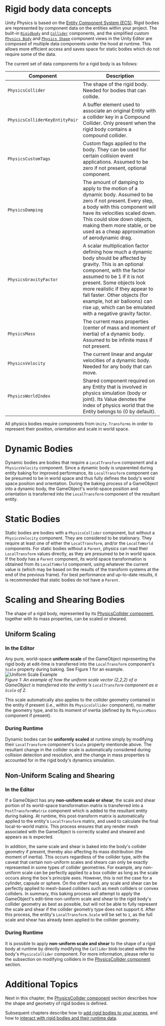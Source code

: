 # Rigid body data concepts

Unity Physics is based on the [Entity Component System (ECS)](https://docs.unity3d.com/Packages/com.unity.entities@latest). Rigid bodies are represented by component data on the entities within your project. The built-in [`Rigidbody`](xref:Unity.Physics.RigidBody) and [`Collider`](xref:Unity.Physics.Collider) components, and the simplified custom [`Physics Body`](custom-bodies.md) and [`Physics Shape`](custom-shapes.md) component views in the Unity Editor are composed of multiple data components under the hood at runtime. This allows more efficient access and saves space for static bodies which do not require some of the data.

The current set of data components for a rigid body is as follows:

| Component                      | Description                                                                                                                                                                                                                                                                                      |
|--------------------------------|--------------------------------------------------------------------------------------------------------------------------------------------------------------------------------------------------------------------------------------------------------------------------------------------------|
| `PhysicsCollider`              | The shape of the rigid body. Needed for bodies that can collide.                                                                                                                                                                                                                                   |
| `PhysicsColliderKeyEntityPair` | A buffer element used to associate an original Entity with a collider key in a Compound Collider. Only present when the rigid body contains a compound collider.                                                                                                                                 |
| `PhysicsCustomTags`            | Custom flags applied to the body. They can be used for certain collision event applications. Assumed to be zero if not present, optional component.                                                                                                                                              |
| `PhysicsDamping`               | The amount of damping to apply to the motion of a dynamic body. Assumed to be zero if not present.  Every step, a body with this component will have its velocities scaled down. This could slow down objects, making them more stable, or be used as a cheap approximation of aerodynamic drag. |
| `PhysicsGravityFactor`         | A scalar multiplication factor defining how much a dynamic body should be affected by gravity. This is an optional component, with the factor assumed to be 1 if it is not present. Some objects look more realistic if they appear to fall faster. Other objects (for example, hot air balloons) can rise _up_, which can be emulated with a negative gravity factor. |
| `PhysicsMass`                  | The current mass properties (center of mass and moment of inertia) of a dynamic body. Assumed to be infinite mass if not present.                                                                                                                                                                |
| `PhysicsVelocity`              | The current linear and angular velocities of a dynamic body. Needed for any body that can move.                                                                                                                                                                                                  |
| `PhysicsWorldIndex`            | Shared component required on any Entity that is involved in physics simulation (body or joint). Its Value denotes the index of physics world that the Entity belongs to (0 by default).                                                                                                          |

All physics bodies require components from `Unity.Transforms` in order to represent their position, orientation and scale in world space.

# Dynamic Bodies

Dynamic bodies are bodies that require a `LocalTransform` component and a `PhysicsVelocity` component. Since a dynamic body is unparented during entity baking for improved performance, its `LocalTransform` component can be presumed to be in world space and thus fully defines the body's world space position and orientation. 
During the baking process of a GameObject into a dynamic body, the GameObject's world-space position and orientation is transferred into the `LocalTransform` component of the resultant entity.

# Static Bodies

Static bodies are bodies with a `PhysicsCollider` component, but without a `PhysicsVelocity` component. They are considered to be stationary. They require at least one of either the `LocalTransform`, and/or the `LocalToWorld` components. For static bodies without a `Parent`, physics can read their `LocalTransform` values directly, as they are presumed to be in world space.
If the body has a `Parent` component, its world space transformation is obtained from its `LocalToWorld` component, using whatever the current value is (which may be based on the results of the transform systems at the end of the previous frame). For best performance and up-to-date results, it is recommended that static bodies do not have a `Parent`.

# Scaling and Shearing Bodies

The shape of a rigid body, represented by its [PhysicsCollider component](physics-collider-components.md), together with its mass properties, can be scaled or sheared.

## Uniform Scaling

### In the Editor
Any pure, world-space **uniform scale** of the GameObject representing the rigid body at edit-time is transferred into the `LocalTransform` component's `Scale` property during baking. See Figure 1 for an example.
![Uniform Scale Example](images/uniform-scale-inspector.png)<br/>_Figure 1: An example of how the uniform scale vector (2,2,2) of a GameObject is transferred into the entity's `LocalTransform` component as a `Scale` of 2._

This scale automatically also applies to the collider geometry contained in the entity if present (i.e., within its `PhysicsCollider` component), no matter the geometry type, and to its moment of inertia (defined by its `PhysicsMass` component if present).

### During Runtime
Dynamic bodies can be __uniformly scaled__ at runtime simply by modifying their `LocalTransform` component's `Scale` property mentionde above. The resultant change in the collider scale is automatically considered during collision detection and resolution, and the change in mass properties is accounted for in the rigid body's dynamics simulation.

## Non-Uniform Scaling and Shearing

### In the Editor
If a GameObject has any **non-uniform scale or shear**, the scale and shear portion of its world-space transformation matrix is transferred into a `PostTransformMatrix` component which is added to the resultant entity during baking. At runtime, this post-transform matrix is automatically applied to the entity's `LocalTransform` matrix, and used to calculate the final local-to-world matrix. This process ensures that any render mesh associated with the GameObject is correctly scaled and sheared and appears as is expected.

In addition, the same scale and shear is baked into the body's collider geometry if present, thereby also affecting its mass distribution (the moment of inertia). This occurs regardless of the collider type, with the caveat that certain non-uniform scales and shears can only be exactly represented in some types of collider geometries. For example, any non-uniform scale can be perfectly applied to a box collider as long as the scale occurs along the box's principle axes. However, this is not the case for a cylinder, capsule or sphere. On the other hand, any scale and shear can be perfectly applied to mesh-based colliders such as mesh colliders or convex colliders.
In summary, this baking process will attempt to apply the GameObject's edit-time non-uniform scale and shear to the rigid body's collider geometry as best as possible, but will not be able to fully represent the scale and shear if the collider geometry type does not support it.
After this process, the entity's `LocalTransform.Scale` will be set to `1`, as the full scale and shear has already been applied to the collider geometry.

### During Runtime
It is possible to apply **non-uniform scale and shear** to the shape of a rigid body at runtime by directly modifying the `Collider` blob located within the body's `PhysicsCollider` component. For more information, please refer to the subsection on modifying colliders in the [PhysicsCollider component](physics-collider-components.md#modifying-collider-geometry) section.

# Additional Topics

Next in this chapter, the [PhysicsCollider component](physics-collider-components.md) section describes how the shape and geometry of rigid bodies is defined. 

Subsequent chapters describe how to [add rigid bodies to your scenes](authoring.md), and how to [interact with rigid bodies and their runtime data](interacting-with-bodies.md).
